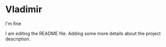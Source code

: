 # Vladimir
I'm fine



I am editing the README file. Adding some more details about the project description.
